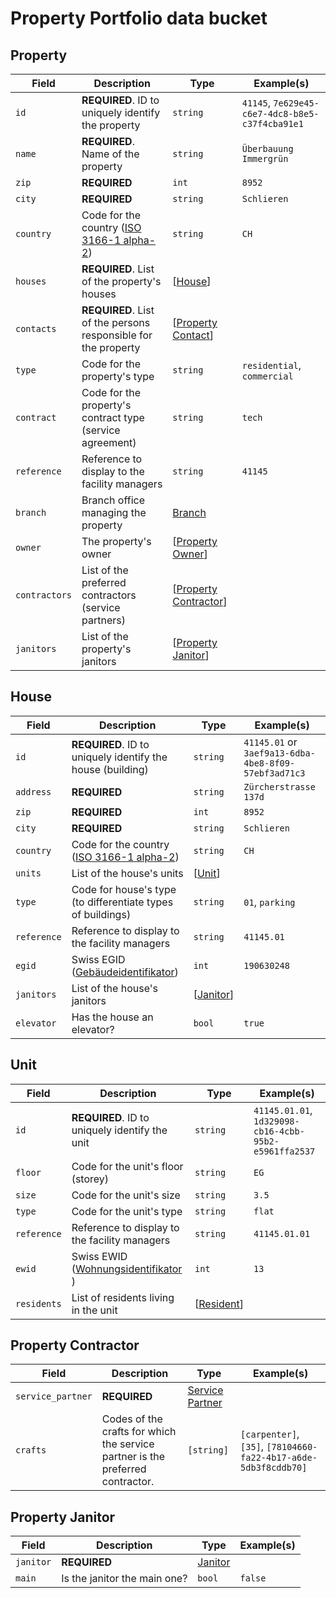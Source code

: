 # Property Portfolio data bucket

## Property

| Field | Description | Type | Example(s) |
| --- | --- | --- | --- |
| `id` | **REQUIRED**. ID to uniquely identify the property | `string` | `41145`, `7e629e45-c6e7-4dc8-b8e5-c37f4cba91e1` |
| `name` | **REQUIRED**. Name of the property | `string` | `Überbauung Immergrün` |
| `zip` | **REQUIRED** | `int` | `8952` |
| `city` | **REQUIRED** | `string` | `Schlieren` |
| `country` | Code for the country ([ISO 3166-1 alpha-2](https://en.wikipedia.org/wiki/ISO_3166-1_alpha-2)) | `string` | `CH` |
| `houses` | **REQUIRED**. List of the property's houses | [[House](#house)] |  |
| `contacts` | **REQUIRED**. List of the persons responsible for the property | [[Property Contact](facility-management.md#property-contact)] |  |
| `type` | Code for the property's type | `string` | `residential`, `commercial` |
| `contract` | Code for the property's contract type (service agreement) | `string` | `tech` |
| `reference` | Reference to display to the facility managers | `string` | `41145` |
| `branch` | Branch office managing the property | [Branch](facility-management.md#branch) |  |
| `owner` | The property's owner | [[Property Owner](property-owner.md#property-owner)] |  |
| `contractors` | List of the preferred contractors (service partners) | [[Property Contractor](#property-contractor)] |  |
| `janitors` | List of the property's janitors | [[Property Janitor](#property-janitor)] |  |

## House

| Field | Description | Type | Example(s) |
| --- | --- | --- | --- |
| `id` | **REQUIRED**. ID to uniquely identify the house (building) | `string` | `41145.01` or `3aef9a13-6dba-4be8-8f09-57ebf3ad71c3` |
| `address` | **REQUIRED** | `string` | `Zürcherstrasse 137d` |
| `zip` | **REQUIRED** | `int` | `8952` |
| `city` | **REQUIRED** | `string` | `Schlieren` |
| `country` | Code for the country ([ISO 3166-1 alpha-2](https://en.wikipedia.org/wiki/ISO_3166-1_alpha-2)) | `string` | `CH` |
| `units` | List of the house's units | [[Unit](#unit)] |  |
| `type` | Code for house's type (to differentiate types of buildings) | `string` | `01`, `parking` |
| `reference` | Reference to display to the facility managers | `string` | `41145.01` |
| `egid` | Swiss EGID ([Gebäudeidentifikator](https://www.bfs.admin.ch/bfs/de/home/register/personenregister/registerharmonisierung/egid-ewid.html)) | `int` | `190630248` |
| `janitors` | List of the house's janitors | [[Janitor](janitor.md#janitor)] |  |
| `elevator` | Has the house an elevator? | `bool` | `true` |

## Unit

| Field | Description | Type | Example(s) |
| --- | --- | --- | --- |
| `id` | **REQUIRED**. ID to uniquely identify the unit | `string` | `41145.01.01`, `1d329098-cb16-4cbb-95b2-e5961ffa2537` |
| `floor` | Code for the unit's floor (storey) | `string` | `EG` |
| `size` | Code for the unit's size | `string` | `3.5` |
| `type` | Code for the unit's type | `string` | `flat` |
| `reference` | Reference to display to the facility managers | `string` | `41145.01.01` |
| `ewid` | Swiss EWID ([Wohnungsidentifikator ](https://www.bfs.admin.ch/bfs/de/home/register/personenregister/registerharmonisierung/egid-ewid.html)) | `int` | `13` |
| `residents` | List of residents living in the unit | [[Resident](resident.md#resident)]  |  |

## Property Contractor

| Field | Description | Type | Example(s) |
| --- | --- | --- | --- |
| `service_partner` | **REQUIRED** | [Service Partner](service-partner.md#service-partner) |  |
| `crafts` | Codes of the crafts for which the service partner is the preferred contractor. | `[string]` | `[carpenter]`, `[35]`, `[78104660-fa22-4b17-a6de-5db3f8cddb70]` |

## Property Janitor

| Field | Description | Type | Example(s) |
| --- | --- | --- | --- |
| `janitor` | **REQUIRED** | [Janitor](janitor.md#janitor) |  |
| `main` | Is the janitor the main one? | `bool` | `false` |

